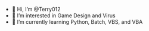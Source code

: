 - 👋 Hi, I’m @Terry012
- 👀 I’m interested in Game Design and Virus
- 🌱 I’m currently learning Python, Batch, VBS, and VBA

<!---
Terry012/Terry012 is a ✨ special ✨ repository because its `README.md` (this file) appears on your GitHub profile.
You can click the Preview link to take a look at your changes.
--->
